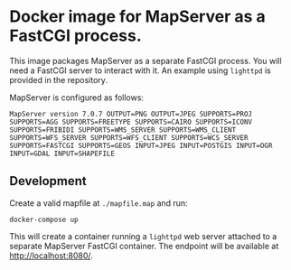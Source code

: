 # Docker image for MapServer as a FastCGI process.

This image packages MapServer as a separate FastCGI process.  You will need a
FastCGI server to interact with it.  An example using `lighttpd` is provided in
the repository.

MapServer is configured as follows:

```
MapServer version 7.0.7 OUTPUT=PNG OUTPUT=JPEG SUPPORTS=PROJ SUPPORTS=AGG SUPPORTS=FREETYPE SUPPORTS=CAIRO SUPPORTS=ICONV SUPPORTS=FRIBIDI SUPPORTS=WMS_SERVER SUPPORTS=WMS_CLIENT SUPPORTS=WFS_SERVER SUPPORTS=WFS_CLIENT SUPPORTS=WCS_SERVER SUPPORTS=FASTCGI SUPPORTS=GEOS INPUT=JPEG INPUT=POSTGIS INPUT=OGR INPUT=GDAL INPUT=SHAPEFILE
```

## Development

Create a valid mapfile at `./mapfile.map` and run:

    docker-compose up

This will create a container running a `lighttpd` web server attached to a
separate MapServer FastCGI container.  The endpoint will be available at
<http://localhost:8080/>.
